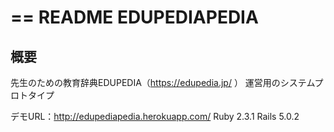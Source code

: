 == README
EDUPEDIAPEDIA
====
## 概要
先生のための教育辞典EDUPEDIA（https://edupedia.jp/ ）
運営用のシステムプロトタイプ

デモURL：http://edupediapedia.herokuapp.com/
Ruby 2.3.1
Rails 5.0.2
